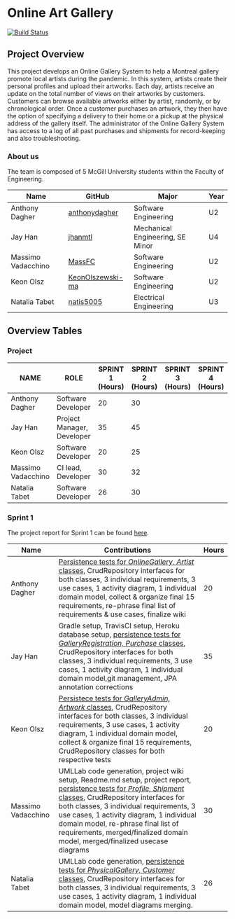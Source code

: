 # Online Art Gallery
[![Build Status](https://travis-ci.com/McGill-ECSE321-Fall2020/project-group-07.svg?token=uVygPvq8RcZYse4EpgeN&branch=master)](https://travis-ci.com/McGill-ECSE321-Fall2020/project-group-07)

## Project Overview
This project develops an Online Gallery System to help a Montreal gallery promote local artists during the pandemic. In this system, artists create their personal profiles and upload their artworks. Each day, artists receive an update on the total number of views on their artworks by customers. Customers can browse available artworks either by artist, randomly, or by chronological order. Once a customer purchases an artwork, they then have the option of specifying a delivery to their home or a pickup at the physical address of the gallery itself. The administrator of the Online Gallery System has access to a log of all past purchases and shipments for record-keeping and also troubleshooting.

### About us
The team is composed of 5 McGill University students within the Faculty of Engineering.

| Name | GitHub | Major | Year |
| ------------- | ------------- | ------------- | ------------- |
|Anthony Dagher | [anthonydagher](https://github.com/anthonydagher) | Software Engineering | U2 |
|Jay Han | [jhanmtl](https://github.com/jhanmtl) | Mechanical Engineering, SE Minor | U4 |
|Massimo Vadacchino  | [MassFC](https://github.com/MassFC) | Software Engineering | U2 |
|Keon Olsz| [KeonOlszewski-ma](https://github.com/KeonOlszewski) | Software Engineering | U2 |
|Natalia Tabet | [natis5005](https://github.com/natis5005) | Electrical Engineering | U3 |

## Overview Tables
### Project
| NAME                   | ROLE |  SPRINT 1 (Hours) | SPRINT 2 (Hours) | SPRINT 3 (Hours) | SPRINT 4 (Hours)|
|------------------------|------|-----------|----------|----------|----------|
| Anthony Dagher         | Software Developer       | 20  |  30 |   |          |
| Jay Han                |Project Manager, Developer| 35  |  45 |   |          |
| Keon Olsz              | Software Developer       | 20 |  25 |   |          |
| Massimo Vadacchino     | CI lead, Developer       | 30  |  32 |   |          |
| Natalia Tabet          | Software Developer       | 26  |   30 |   |          |

### Sprint 1

The project report for Sprint 1 can be found [here](https://github.com/McGill-ECSE321-Fall2020/project-group-07/wiki/Project-Report-(Sprint-1)).

| Name | Contributions | Hours |
| ------------- | ------------- | ------------- |
| Anthony Dagher| <ins>Persistence tests for _OnlineGallery, Artist_ classes</ins>, CrudRepository interfaces for both classes, 3 individual requirements, 3 use cases, 1 activity diagram, 1 individual domain model, collect & organize final 15 requirements, re-phrase final list of requirements & use cases, finalize wiki|20|
| Jay Han| Gradle setup, TravisCI setup, Heroku database setup, <ins>persistence tests for _GalleryRegistration, Purchase_ classes</ins>, CrudRepository interfaces for both classes, 3 individual requirements, 3 use cases, 1 activity diagram, 1 individual domain model,git management, JPA annotation corrections |35|
| Keon Olsz |<ins>Persistece tests for _GalleryAdmin, Artwork_ classes</ins>, CrudRepository interfaces for both classes, 3 individual requirements, 3 use cases, 1 activity diagram, 1 individual domain model, collect & organize final 15 requirements, CrudRepository classes for both respective tests |20|
 |Massimo Vadacchino| UMLLab code generation, project wiki setup, Readme.md setup, project report, <ins>persistence tests for _Profile, Shipment_ classes</ins>, CrudRepository interfaces for both classes, 3 individual requirements, 3 use cases, 1 activity diagram, 1 individual domain model, re-phrase final list of requirements, merged/finalized domain model, merged/finalized usecase diagrams | 30 |
 | Natalia Tabet | UMLLab code generation, <ins>persistence tests for _PhysicalGallery, Customer_ classes</ins>, CrudRepository interfaces for both classes, 3 individual requirements, 3 use cases, 1 activity diagram, 1 individual domain model, model diagrams merging. | 26 |
